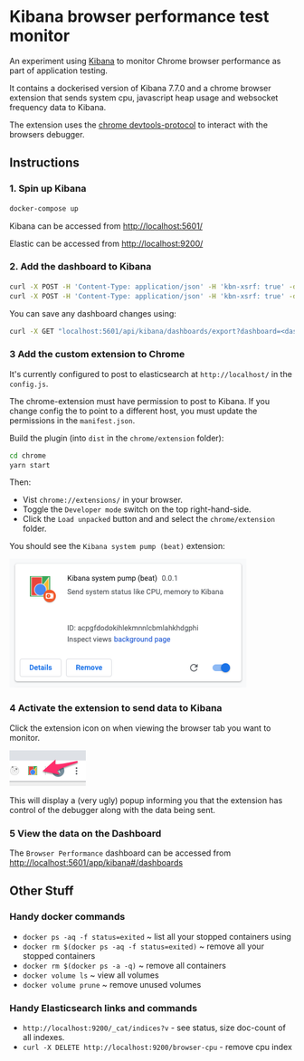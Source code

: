 # Kibana browser performance test monitor

An experiment using [Kibana](https://www.elastic.co/kibana) to monitor Chrome browser performance as part of application testing. 

It contains a dockerised version of Kibana 7.7.0 and a chrome browser extension that sends system cpu, javascript heap usage and websocket frequency data to Kibana.

The extension uses the [chrome devtools-protocol](https://chromedevtools.github.io/devtools-protocol/) to interact with the browsers debugger.

## Instructions

### 1. Spin up Kibana
 
``` bash
docker-compose up
```

Kibana can be accessed from [http://localhost:5601/](http://localhost:5601/)

Elastic can be accessed from [http://localhost:9200/](http://localhost:9200/)

### 2. Add the dashboard to Kibana 

```bash
curl -X POST -H 'Content-Type: application/json' -H 'kbn-xsrf: true' -d @./kibana/dashboard.json http://localhost:5601/api/kibana/dashboards/import
curl -X POST -H 'Content-Type: application/json' -H 'kbn-xsrf: true' -d @./kibana/browsers-dashboard.json http://localhost:5601/api/kibana/dashboards/import
```

You can save any dashboard changes using:

```bash
curl -X GET "localhost:5601/api/kibana/dashboards/export?dashboard=<dashboard-gid>" > your-dashboard.json
``` 


### 3 Add the custom extension to Chrome

It's currently configured to post to elasticsearch at ```http://localhost/``` in the ```config.js```.    

The chrome-extension must have permission to post to Kibana. If you change config the to point to a different host, you must update the permissions in the ```manifest.json```.

Build the plugin (into ```dist``` in the ```chrome/extension``` folder):

```bash
cd chrome
yarn start 
``` 

Then:

* Vist ```chrome://extensions/``` in your browser.  
* Toggle the ```Developer mode``` switch on the top right-hand-side.
* Click the ```Load unpacked``` button and and select the ```chrome/extension``` folder.

You should see the ```Kibana system pump (beat)``` extension:
 
![ext](./assets/extension.png)

### 4 Activate the extension to send data to Kibana

Click the extension icon on when viewing the browser tab you want to monitor.  

![ext](./assets/icon.png)

This will display a (very ugly) popup informing you that the extension has control of the debugger along with the data being sent.

### 5 View the data on the Dashboard

The ```Browser Performance``` dashboard can be accessed from [http://localhost:5601/app/kibana#/dashboards](http://localhost:5601/app/kibana#/dashboards)

## Other Stuff

### Handy docker commands

* `docker ps -aq -f status=exited` ~ list all your stopped containers using
* `docker rm $(docker ps -aq -f status=exited)` ~ remove all your stopped containers
* `docker rm $(docker ps -a -q)` ~ remove all containers
* `docker volume ls` ~ view all volumes
* `docker volume prune` ~ remove unused volumes

### Handy Elasticsearch links and commands

* ```http://localhost:9200/_cat/indices?v``` - see status, size doc-count of all indexes.
* ```curl -X DELETE http://localhost:9200/browser-cpu``` - remove cpu index
